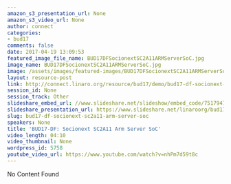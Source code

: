 ```yaml
---
amazon_s3_presentation_url: None
amazon_s3_video_url: None
author: connect
categories:
- bud17
comments: false
date: 2017-04-19 13:09:53
featured_image_file_name: BUD17DFSocionextSC2A11ARMServerSoC.jpg
image_name: BUD17DFSocionextSC2A11ARMServerSoC.jpg
image: /assets/images/featured-images/BUD17DFSocionextSC2A11ARMServerSoC.jpg
layout: resource-post
link: http://connect.linaro.org/resource/bud17/demo/bud17-df-socionext-sc2a11-arm-server-soc/
session_id: None
session_track: Other
slideshare_embed_url: //www.slideshare.net/slideshow/embed_code/75179474
slideshare_presentation_url: https://www.slideshare.net/linaroorg/bud17-socionext-sc2a11-arm-server-soc
slug: bud17-df-socionext-sc2a11-arm-server-soc
speakers: None
title: 'BUD17-DF: Socionext SC2A11 Arm Server SoC'
video_length: 04:10
video_thumbnail: None
wordpress_id: 5758
youtube_video_url: https://www.youtube.com/watch?v=nhPm7d59t8c
---
```


No Content Found
